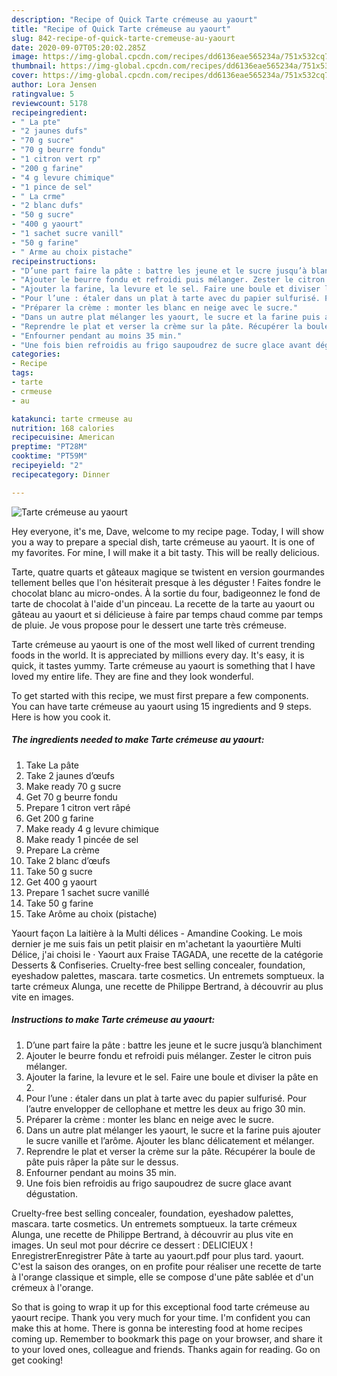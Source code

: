```yaml
---
description: "Recipe of Quick Tarte crémeuse au yaourt"
title: "Recipe of Quick Tarte crémeuse au yaourt"
slug: 842-recipe-of-quick-tarte-cremeuse-au-yaourt
date: 2020-09-07T05:20:02.285Z
image: https://img-global.cpcdn.com/recipes/dd6136eae565234a/751x532cq70/tarte-cremeuse-au-yaourt-photo-principale-de-la-recette.jpg
thumbnail: https://img-global.cpcdn.com/recipes/dd6136eae565234a/751x532cq70/tarte-cremeuse-au-yaourt-photo-principale-de-la-recette.jpg
cover: https://img-global.cpcdn.com/recipes/dd6136eae565234a/751x532cq70/tarte-cremeuse-au-yaourt-photo-principale-de-la-recette.jpg
author: Lora Jensen
ratingvalue: 5
reviewcount: 5178
recipeingredient:
- " La pte"
- "2 jaunes dufs"
- "70 g sucre"
- "70 g beurre fondu"
- "1 citron vert rp"
- "200 g farine"
- "4 g levure chimique"
- "1 pince de sel"
- " La crme"
- "2 blanc dufs"
- "50 g sucre"
- "400 g yaourt"
- "1 sachet sucre vanill"
- "50 g farine"
- " Arme au choix pistache"
recipeinstructions:
- "D’une part faire la pâte : battre les jeune et le sucre jusqu’à blanchiment"
- "Ajouter le beurre fondu et refroidi puis mélanger. Zester le citron puis mélanger."
- "Ajouter la farine, la levure et le sel. Faire une boule et diviser la pâte en 2."
- "Pour l’une : étaler dans un plat à tarte avec du papier sulfurisé. Pour l’autre envelopper de cellophane et mettre les deux au frigo 30 min."
- "Préparer la crème : monter les blanc en neige avec le sucre."
- "Dans un autre plat mélanger les yaourt, le sucre et la farine puis ajouter le sucre vanille et l’arôme. Ajouter les blanc délicatement et mélanger."
- "Reprendre le plat et verser la crème sur la pâte. Récupérer la boule de pâte puis râper la pâte sur le dessus."
- "Enfourner pendant au moins 35 min."
- "Une fois bien refroidis au frigo saupoudrez de sucre glace avant dégustation."
categories:
- Recipe
tags:
- tarte
- crmeuse
- au

katakunci: tarte crmeuse au 
nutrition: 168 calories
recipecuisine: American
preptime: "PT28M"
cooktime: "PT59M"
recipeyield: "2"
recipecategory: Dinner

---
```



![Tarte crémeuse au yaourt](https://img-global.cpcdn.com/recipes/dd6136eae565234a/751x532cq70/tarte-cremeuse-au-yaourt-photo-principale-de-la-recette.jpg)

Hey everyone, it's me, Dave, welcome to my recipe page. Today, I will show you a way to prepare a special dish, tarte crémeuse au yaourt. It is one of my favorites. For mine, I will make it a bit tasty. This will be really delicious.

Tarte, quatre quarts et gâteaux magique se twistent en version gourmandes tellement belles que l&#39;on hésiterait presque à les déguster ! Faites fondre le chocolat blanc au micro-ondes. À la sortie du four, badigeonnez le fond de tarte de chocolat à l&#39;aide d&#39;un pinceau. La recette de la tarte au yaourt ou gâteau au yaourt et si délicieuse à faire par temps chaud comme par temps de pluie. Je vous propose pour le dessert une tarte très crémeuse.

Tarte crémeuse au yaourt is one of the most well liked of current trending foods in the world. It is appreciated by millions every day. It's easy, it is quick, it tastes yummy. Tarte crémeuse au yaourt is something that I have loved my entire life. They are fine and they look wonderful.


To get started with this recipe, we must first prepare a few components. You can have tarte crémeuse au yaourt using 15 ingredients and 9 steps. Here is how you cook it.

<!--inarticleads1-->

##### The ingredients needed to make Tarte crémeuse au yaourt:

1. Take  La pâte
1. Take 2 jaunes d’œufs
1. Make ready 70 g sucre
1. Get 70 g beurre fondu
1. Prepare 1 citron vert râpé
1. Get 200 g farine
1. Make ready 4 g levure chimique
1. Make ready 1 pincée de sel
1. Prepare  La crème
1. Take 2 blanc d’œufs
1. Take 50 g sucre
1. Get 400 g yaourt
1. Prepare 1 sachet sucre vanillé
1. Take 50 g farine
1. Take  Arôme au choix (pistache)


Yaourt façon La laitière à la Multi délices - Amandine Cooking. Le mois dernier je me suis fais un petit plaisir en m&#39;achetant la yaourtière Multi Délice, j&#39;ai choisi le · Yaourt aux Fraise TAGADA, une recette de la catégorie Desserts &amp; Confiseries. Cruelty-free best selling concealer, foundation, eyeshadow palettes, mascara. tarte cosmetics. Un entremets somptueux. la tarte crémeux Alunga, une recette de Philippe Bertrand, à découvrir au plus vite en images. 

<!--inarticleads2-->

##### Instructions to make Tarte crémeuse au yaourt:

1. D’une part faire la pâte : battre les jeune et le sucre jusqu’à blanchiment
1. Ajouter le beurre fondu et refroidi puis mélanger. Zester le citron puis mélanger.
1. Ajouter la farine, la levure et le sel. Faire une boule et diviser la pâte en 2.
1. Pour l’une : étaler dans un plat à tarte avec du papier sulfurisé. Pour l’autre envelopper de cellophane et mettre les deux au frigo 30 min.
1. Préparer la crème : monter les blanc en neige avec le sucre.
1. Dans un autre plat mélanger les yaourt, le sucre et la farine puis ajouter le sucre vanille et l’arôme. Ajouter les blanc délicatement et mélanger.
1. Reprendre le plat et verser la crème sur la pâte. Récupérer la boule de pâte puis râper la pâte sur le dessus.
1. Enfourner pendant au moins 35 min.
1. Une fois bien refroidis au frigo saupoudrez de sucre glace avant dégustation.


Cruelty-free best selling concealer, foundation, eyeshadow palettes, mascara. tarte cosmetics. Un entremets somptueux. la tarte crémeux Alunga, une recette de Philippe Bertrand, à découvrir au plus vite en images. Un seul mot pour décrire ce dessert : DELICIEUX ! EnregistrerEnregistrer Pâte à tarte au yaourt.pdf pour plus tard. yaourt. C&#39;est la saison des oranges, on en profite pour réaliser une recette de tarte à l&#39;orange classique et simple, elle se compose d&#39;une pâte sablée et d&#39;un crémeux à l&#39;orange. 

So that is going to wrap it up for this exceptional food tarte crémeuse au yaourt recipe. Thank you very much for your time. I'm confident you can make this at home. There is gonna be interesting food at home recipes coming up. Remember to bookmark this page on your browser, and share it to your loved ones, colleague and friends. Thanks again for reading. Go on get cooking!

